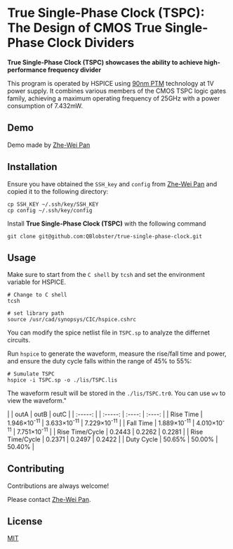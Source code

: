 
# True Single-Phase Clock (TSPC): The Design of CMOS True Single-Phase Clock Dividers

**True Single-Phase Clock (TSPC) showcases the ability to achieve high-performance frequency divider**

This program is operated by HSPICE using [90nm PTM](http://rfic.eecs.berkeley.edu/~niknejad/ee242/pdf/90nm_bulk.pm) technology at 1V power supply. It combines various members of the CMOS TSPC logic gates family, achieving a maximum operating frequency of 25GHz with a power consumption of 7.432mW.
## Demo

Demo made by [Zhe-Wei Pan](https://github.com/QBlobster)
## Installation

Ensure you have obtained the `SSH_key` and `config` from [Zhe-Wei Pan](https://github.com/QBlobster) and copied it to the following directory:

```Shell
cp SSH_KEY ~/.ssh/key/SSH_KEY
cp config ~/.ssh/key/config
```

Install **True Single-Phase Clock (TSPC)** with the following command

```Shell
git clone git@github.com:QBlobster/true-single-phase-clock.git
```
## Usage

Make sure to start from the `C shell` by `tcsh` and set the environment variable for HSPICE.

```Shell
# Change to C shell
tcsh

# set library path
source /usr/cad/synopsys/CIC/hspice.cshrc
```

You can modify the spice netlist file in `TSPC.sp` to analyze the differnet circuits.

Run `hspice` to generate the waveform, measure the rise/fall time and power, and ensure the duty cycle falls within the range of 45% to 55%:

```hspice
# Sumulate TSPC
hspice -i TSPC.sp -o ./lis/TSPC.lis
```

The waveform result will be stored in the `./lis/TSPC.tr0`. You can use `wv` to view the waveform."

| | outA | outB | outC |
| :-----: | | :-----: | :----: | :----: |
| Rise Time | 1.946×10<sup>-11</sup> | 3.633×10<sup>-11</sup> | 7.229×10<sup>-11</sup> |
| Fall Time | 1.889×10<sup>-11</sup> | 4.010×10<sup>-11</sup> | 7.751×10<sup>-11</sup> |
| Rise Time/Cycle | 0.2443 | 0.2262 | 0.2281 |
| Rise Time/Cycle | 0.2371 | 0.2497 | 0.2422 |
| Duty Cycle | 50.65% | 50.00% | 50.40% |

## Contributing

Contributions are always welcome!

Please contact [Zhe-Wei Pan](https://github.com/QBlobster).


## License

[MIT](https://choosealicense.com/licenses/mit/)

